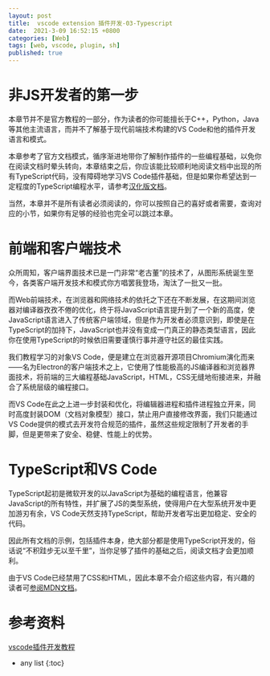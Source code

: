 ```yaml
---
layout: post
title:  vscode extension 插件开发-03-Typescript 
date:  2021-3-09 16:52:15 +0800
categories: [Web]
tags: [web, vscode, plugin, sh]
published: true
---
```


# 非JS开发者的第一步

本章节并不是官方教程的一部分，作为读者的你可能擅长于C++，Python，Java等其他主流语言，而并不了解基于现代前端技术构建的VS Code和他的插件开发语言和模式。

本章参考了官方文档模式，循序渐进地带你了解制作插件的一些编程基础，以免你在阅读文档时晕头转向，本章结束之后，你应该能比较顺利地阅读文档中出现的所有TypeScript代码，没有障碍地学习VS Code插件基础，但是如果你希望达到一定程度的TypeScript编程水平，请参考[汉化版文档](https://www.tslang.cn/)。

当然，本章并不是所有读者必须阅读的，你可以按照自己的喜好或者需要，查询对应的小节，如果你有足够的经验也完全可以跳过本章。

# 前端和客户端技术

众所周知，客户端界面技术已是一门非常“老古董”的技术了，从图形系统诞生至今，各类客户端开发技术和模式你方唱罢我登场，淘汰了一批又一批。

而Web前端技术，在浏览器和网络技术的依托之下还在不断发展，在这期间浏览器对编译器孜孜不倦的优化，终于将JavaScript语言提升到了一个新的高度，使JavaScript语言进入了传统客户端领域，但是作为开发者必须意识到，即使是在TypeScript的加持下，JavaScript也并没有变成一门真正的静态类型语言，因此你在使用TypeScript的时候依旧需要谨慎行事并遵守社区的最佳实践。

我们教程学习的对象VS Code，便是建立在浏览器开源项目Chromium演化而来——名为Electron的客户端技术之上，它使用了性能极高的JS编译器和浏览器界面技术，将前端的三大编程基础JavaScript，HTML，CSS无缝地衔接进来，并融合了系统层级的编程接口。

而VS Code在此之上进一步封装和优化，将编辑器进程和插件进程独立开来，同时高度封装DOM（文档对象模型）接口，禁止用户直接修改界面，我们只能通过VS Code提供的模式去开发符合规范的插件，虽然这些规定限制了开发者的手脚，但是更带来了安全、稳健、性能上的优势。

# TypeScript和VS Code

TypeScript起初是微软开发的以JavaScript为基础的编程语言，他兼容JavaScript的所有特性，并扩展了JS的类型系统，使得用户在大型系统开发中更加游刃有余，VS Code天然支持TypeScript，帮助开发者写出更加稳定、安全的代码。

因此所有文档的示例，包括插件本身，绝大部分都是使用TypeScript开发的，俗话说“不积跬步无以至千里”，当你足够了插件的基础之后，阅读文档才会更加顺利。

由于VS Code已经禁用了CSS和HTML，因此本章不会介绍这些内容，有兴趣的读者可[参阅MDN文档](https://developer.mozilla.org/zh-CN/docs/Web)。

# 参考资料

[vscode插件开发教程](https://www.jianshu.com/p/e642856f6044)

* any list
{:toc}